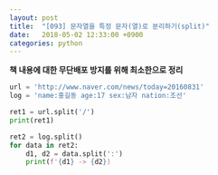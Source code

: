 ```yaml
---
layout: post
title:  "[093] 문자열을 특정 문자(열)로 분리하기(split)"
date:   2018-05-02 12:33:00 +0900
categories: python
---
```


**책 내용에 대한 무단배포 방지를 위해 최소한으로 정리**

```python
url = 'http://www.naver.com/news/today=20160831'
log = 'name:홍길동 age:17 sex:남자 nation:조선'

ret1 = url.split('/')
print(ret1)

ret2 = log.split()
for data in ret2:
	d1, d2 = data.split(':')
	print(f'{d1} -> {d2})
```